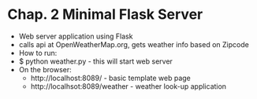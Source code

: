 # Chap. 2 Minimal Flask Server
 - Web server application using Flask
 - calls api at OpenWeatherMap.org, gets weather info based on Zipcode
 - How to run: 
 - $ python weather.py - this will start web server
 - On the browser:
   - http://localhost:8089/  - basic template web page
   - http://localhsot:8089/weather - weather look-up application
